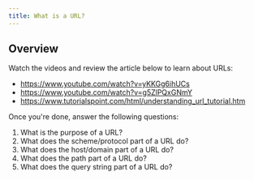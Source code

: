 ```yaml
---
title: What is a URL?
---
```


## Overview

Watch the videos and review the article below to learn about URLs:

- https://www.youtube.com/watch?v=yKKGg6ihUCs
- https://www.youtube.com/watch?v=g5ZlPQxGNmY
- https://www.tutorialspoint.com/html/understanding_url_tutorial.htm

Once you're done, answer the following questions:

1. What is the purpose of a URL?
2. What does the scheme/protocol part of a URL do?
3. What does the host/domain part of a URL do?
4. What does the path part of a URL do?
5. What does the query string part of a URL do?
